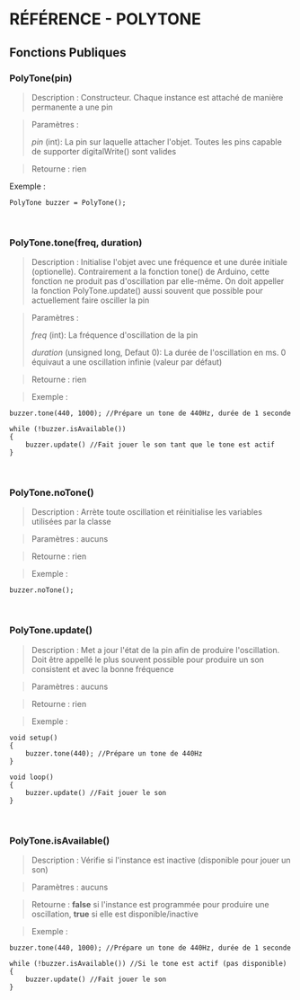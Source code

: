 # RÉFÉRENCE - POLYTONE

## Fonctions Publiques

### PolyTone(pin)

> Description : Constructeur. Chaque instance est attaché de manière permanente a une pin

> Paramètres :
>
> _pin_ (int): La pin sur laquelle attacher l'objet. Toutes les pins capable de supporter digitalWrite() sont valides

> Retourne : rien

Exemple :

```
PolyTone buzzer = PolyTone();
```

</br>

### PolyTone.tone(freq, duration)

> Description : Initialise l'objet avec une fréquence et une durée initiale (optionelle). Contrairement a la fonction tone() de Arduino, cette fonction ne produit pas d'oscillation par elle-même. On doit appeller la fonction PolyTone.update() aussi souvent que possible pour actuellement faire osciller la pin

> Paramètres :
>
> _freq_ (int): La fréquence d'oscillation de la pin
>
> _duration_ (unsigned long, Defaut 0): La durée de l'oscillation en ms. 0 équivaut a une oscillation infinie (valeur par défaut)

> Retourne : rien

> Exemple :

```
buzzer.tone(440, 1000); //Prépare un tone de 440Hz, durée de 1 seconde

while (!buzzer.isAvailable())
{
    buzzer.update() //Fait jouer le son tant que le tone est actif
}
```

</br>

### PolyTone.noTone()

> Description : Arrète toute oscillation et réinitialise les variables utilisées par la classe

> Paramètres : aucuns

> Retourne : rien

> Exemple :

```
buzzer.noTone();
```

</br>

### PolyTone.update()

> Description : Met a jour l'état de la pin afin de produire l'oscillation. Doit être appellé le plus souvent possible pour produire un son consistent et avec la bonne fréquence

> Paramètres : aucuns

> Retourne : rien

> Exemple :

```
void setup()
{
    buzzer.tone(440); //Prépare un tone de 440Hz
}

void loop()
{
    buzzer.update() //Fait jouer le son
}
```

</br>

### PolyTone.isAvailable()

> Description : Vérifie si l'instance est inactive (disponible pour jouer un son)

> Paramètres : aucuns

> Retourne : **false** si l'instance est programmée pour produire une oscillation, **true** si elle est disponible/inactive

> Exemple :

```
buzzer.tone(440, 1000); //Prépare un tone de 440Hz, durée de 1 seconde

while (!buzzer.isAvailable()) //Si le tone est actif (pas disponible)
{
    buzzer.update() //Fait jouer le son
}
```
